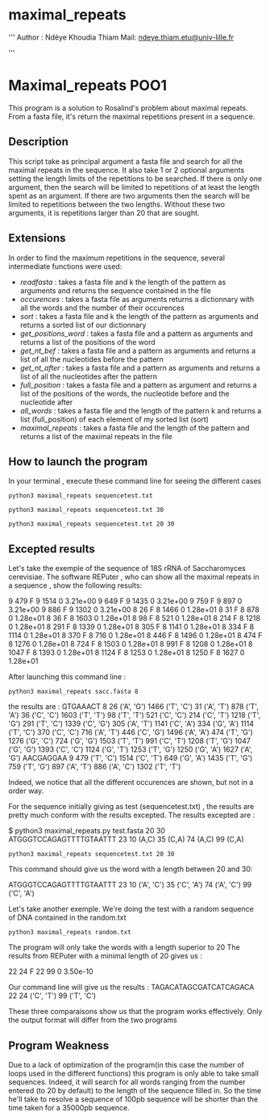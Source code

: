 # maximal_repeats
'''
Author : Ndèye Khoudia Thiam
Mail: ndeye.thiam.etu@univ-lille.fr

'''
# Maximal_repeats POO1

This program is a solution to Rosalind's problem about maximal repeats. From a fasta file, it's return the 
maximal repetitions present in a sequence.

## Description

This script take as principal argument a fasta file and search for all the maximal repeats in the sequence.
It also take 1 or 2 optional arguments setting the length limits of the repetitions to be searched. If there is
only one argument, then the search will be limited to repetitions of at least the length spent as an argument.
If there are two arguments then the search will be limited to repetitions between the two lengths. Without these
two arguments, it is repetitions larger than 20 that are sought.


## Extensions

In order to find the maximum repetitions in the sequence, several intermediate functions were used:

- *readfasta* : takes a fasta file and k the length of the pattern  as arguments and returns the sequence contained in the file
- *occurences* : takes a fasta file as arguments  returns a dictionnary with all the words and the number of their occurences
- *sort* : takes a fasta file and k the length of the pattern as arguments and returns a sorted list of our dictionnary
- *get_positions_word* : takes a fasta file and a pattern as arguments and returns a list of the positions of the word
- *get_nt_bef* : takes a fasta file and a pattern as arguments and returns a list of all the nucleotides before the pattern
- *get_nt_after* : takes a fasta file and a pattern as arguments and returns a list of all the nucleotides after the pattern
- *full_position* : takes a fasta file and a pattern as argument and returns a list of the positions of the words, the nucleotide before and the nucleotide after 
- *all_words* : takes a fasta file and the length of the pattern k and returns a list (full_position) of each element of my sorted list (sort)
- *maximal_repeats* : takes a fasta file and the length of the pattern and returns a list of the maximal repeats in the file 

## How to launch the program

In your terminal , execute these command line for seeing the different cases

```
python3 maximal_repeats sequencetest.txt
```
```
python3 maximal_repeats sequencetest.txt 30
```
```
python3 maximal_repeats sequencetest.txt 20 30
```

## Excepted results

Let's take the exemple of the sequence of 18S rRNA of Saccharomyces cerevisiae. The software REPuter ,
who can show all the maximal repeats in a sequence , show the following results:

9  479 F     9 1514  0 3.21e+00
9  649 F     9 1435  0 3.21e+00
9  759 F     9  897  0 3.21e+00
9  886 F     9 1302  0 3.21e+00
8   26 F     8 1466  0 1.28e+01
8   31 F     8  878  0 1.28e+01
8   36 F     8 1603  0 1.28e+01
8   98 F     8  521  0 1.28e+01
8  214 F     8 1218  0 1.28e+01
8  291 F     8 1339  0 1.28e+01
8  305 F     8 1141  0 1.28e+01
8  334 F     8 1114  0 1.28e+01
8  370 F     8  716  0 1.28e+01
8  446 F     8 1496  0 1.28e+01
8  474 F     8 1276  0 1.28e+01
8  724 F     8 1503  0 1.28e+01
8  991 F     8 1208  0 1.28e+01
8 1047 F     8 1393  0 1.28e+01
8 1124 F     8 1253  0 1.28e+01
8 1250 F     8 1627  0 1.28e+01


After launching this command line :

```
python3 maximal_repeats sacc.fasta 8
```
the results are :
GTGAAACT 8
26 ('A', 'G') 1466 ('T', 'C') 31 ('A', 'T') 878 ('T', 'A') 36 ('C', 'C') 1603 ('T', 'T')
98 ('T', 'T') 521 ('C', 'C') 214 ('C', 'T') 1218 ('T', 'G') 291 ('T', 'C') 1339 ('C', 'G') 
305 ('A', 'T') 1141 ('C', 'A') 334 ('G', 'A') 1114 ('T', 'C') 370 ('C', 'C') 716 ('A', 'T') 
446 ('C', 'G') 1496 ('A', 'A') 474 ('T', 'G') 1276 ('G', 'C') 724 ('G', 'G') 1503 ('T', 'T') 
991 ('C', 'T') 1208 ('T', 'G') 1047 ('G', 'G') 1393 ('C', 'C') 1124 ('G', 'T') 1253 ('T', 'G')
1250 ('G', 'A') 1627 ('A', 'G') AACGAGGAA 9 479 ('T', 'C') 1514 ('C', 'T') 649 ('G', 'A') 1435 
('T', 'G') 759 ('T', 'G') 897 ('A', 'T') 886 ('A', 'C') 1302 ('T', 'T')

Indeed, we notice that all the different occurences are shown, but not in a order way.


For the sequence initially giving as test (sequencetest.txt) , the results are pretty much conform with 
the results excepted. The results excepted are :

$ python3 maximal_repeats.py test.fasta 20 30
ATGGGTCCAGAGTTTTGTAATTT 23 10 (A,C) 35 (C,A) 74 (A,C) 99 (C,A)


```
python3 maximal_repeats sequencetest.txt 20 30
```
This command  should give us the word with a length between 20 and 30:

ATGGGTCCAGAGTTTTGTAATTT 23
10 ('A', 'C')
35 ('C', 'A')
74 ('A', 'C')
99 ('C', 'A')


Let's take another exemple. We're doing the test with a random sequence of DNA contained in the random.txt

```
python3 maximal_repeats random.txt 
```
The program will only take the words with a length superior to 20 
The results from REPuter with a minimal length of 20 gives us :

22  24 F 22  99  0 3.50e-10

Our command line will give us the results :
TAGACATAGCGATCATCAGACA 22 
24 ('C', 'T')
99 ('T', 'C')

These three comparaisons show us that the program works effectively. Only the output format will differ from 
the two programs


## Program Weakness

Due to a lack of optimization of the program(in this case the number of loops used in the different functions)
 this program is only able to take small sequences. Indeed, it will search for all words ranging from the number
 entered (to 20 by default) to the length of the sequence filled in. So the time he'll take to resolve a sequence
 of 100pb sequence will be shorter than the time taken for a 35000pb sequence. 

